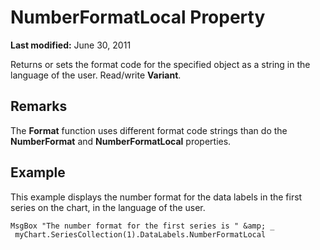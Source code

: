 
# NumberFormatLocal Property

 **Last modified:** June 30, 2011

Returns or sets the format code for the specified object as a string in the language of the user. Read/write  **Variant**.

## Remarks

The  **Format** function uses different format code strings than do the **NumberFormat** and **NumberFormatLocal** properties.


## Example

This example displays the number format for the data labels in the first series on the chart, in the language of the user.


```
MsgBox "The number format for the first series is " &amp; _ 
 myChart.SeriesCollection(1).DataLabels.NumberFormatLocal
```

